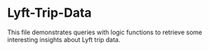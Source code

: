 # Lyft-Trip-Data
This file demonstrates queries with logic functions to retrieve some interesting insights about Lyft trip data.
